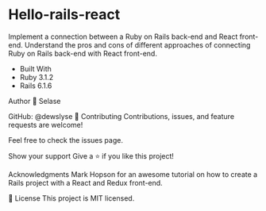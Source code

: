 # Hello-rails-react

Implement a connection between a Ruby on Rails back-end and React front-end. Understand the pros and cons of different approaches of connecting Ruby on Rails back-end with React front-end.

  * Built With
  * Ruby 3.1.2
  * Rails 6.1.6

Author
👤 Selase

GitHub: @dewslyse
🤝 Contributing
Contributions, issues, and feature requests are welcome!

Feel free to check the issues page.

Show your support
Give a ⭐️ if you like this project!

Acknowledgments
Mark Hopson for an awesome tutorial on how to create a Rails project with a React and Redux front-end.

📝 License
This project is MIT licensed.

